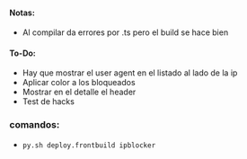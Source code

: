 #### Notas:
- Al compilar da errores por .ts pero el build se hace bien

#### To-Do:
- Hay que mostrar el user agent en el listado al lado de la ip
- Aplicar color a los bloqueados
- Mostrar en el detalle el header
- Test de hacks

### comandos:
- `py.sh deploy.frontbuild ipblocker`